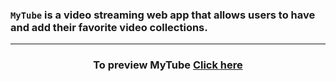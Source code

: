 ### `MyTube` is a video streaming web app that allows users to have and add their favorite video collections.

---

<h3 align="center">To preview MyTube <a href="https://my-tube02.netlify.app/">Click here</a></h3> 
